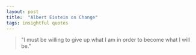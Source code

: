 ```yaml
---
layout: post
title:  "Albert Eistein on Change"
tags: insightful quotes
---
```


> "I must be willing to give up what I am in order to become what I will be."